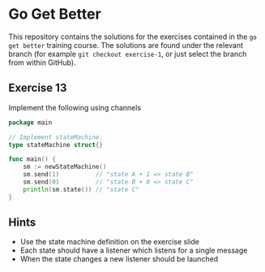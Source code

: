 # Go Get Better

This repository contains the solutions for the exercises contained in the
`go get better` training course. The solutions are found under the relevant
branch (for example `git checkout exercise-1`, or just select the branch from
within GitHub).

## Exercise 13

Implement the following using channels

````go
package main

// Implement stateMachine.
type stateMachine struct{}

func main() {
    sm := newStateMachine()
    sm.send(1)          // "state A + 1 => state B"
    sm.send(0)          // "state B + 0 => state C"
    println(sm.state()) // "state C"
}
````

## Hints

  * Use the state machine definition on the exercise slide
  * Each state should have a listener which listens for a single message
  * When the state changes a new listener should be launched
